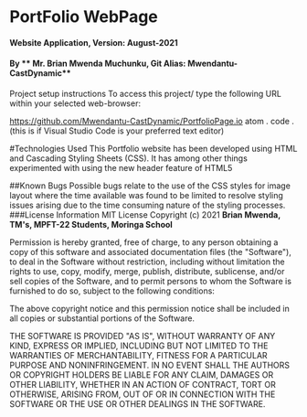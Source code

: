 # PortFolio WebPage
#### Website Application, Version: August-2021
#### By ** Mr. Brian Mwenda Muchunku, Git Alias: Mwendantu-CastDynamic**


Project setup instructions
To access this project/ type the following URL within your selected web-browser:

https://github.com/Mwendantu-CastDynamic/PortfolioPage.io
atom .
code .   (this is if Visual Studio Code is your preferred text editor)

#Technologies Used
This Portfolio website has been developed using HTML and Cascading Styling Sheets (CSS).
It has  among other things experimented with using the new header feature of HTML5 

##Known Bugs
Possible bugs relate to the use of the CSS styles for image layout where the time available was found to be limited to resolve styling issues arising due to the time consuming nature of the styling processes.
###License Information
MIT License
Copyright (c) 2021 **Brian Mwenda, TM's, MPFT-22 Students,  Moringa School**

Permission is hereby granted, free of charge, to any person obtaining a copy of this software and associated documentation files (the "Software"), to deal in the Software without restriction, including without limitation the rights to use, copy, modify, merge, publish, distribute, sublicense, and/or sell copies of the Software, and to permit persons to whom the Software is furnished to do so, subject to the following conditions:

The above copyright notice and this permission notice shall be included in all copies or substantial portions of the Software.

THE SOFTWARE IS PROVIDED "AS IS", WITHOUT WARRANTY OF ANY KIND, EXPRESS OR IMPLIED, INCLUDING BUT NOT LIMITED TO THE WARRANTIES OF MERCHANTABILITY, FITNESS FOR A PARTICULAR PURPOSE AND NONINFRINGEMENT. IN NO EVENT SHALL THE AUTHORS OR COPYRIGHT HOLDERS BE LIABLE FOR ANY CLAIM, DAMAGES OR OTHER LIABILITY, WHETHER IN AN ACTION OF CONTRACT, TORT OR OTHERWISE, ARISING FROM, OUT OF OR IN CONNECTION WITH THE SOFTWARE OR THE USE OR OTHER DEALINGS IN THE SOFTWARE.